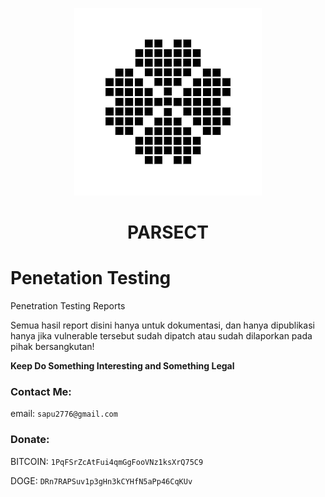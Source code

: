 <p align="center">
  <img src="https://raw.githubusercontent.com/DwiWardana/PXploit/master/parsect-logo/2019-07.v1-parsect-logo-black-mini.png"/>
</p>
<h1 align="center">
  PARSECT
</h1>

# Penetation Testing
Penetration Testing Reports

Semua hasil report disini hanya untuk dokumentasi, dan hanya dipublikasi hanya jika vulnerable tersebut sudah dipatch atau sudah dilaporkan pada pihak bersangkutan!

<b>Keep Do Something Interesting and Something Legal</b>

### Contact Me:
email: `sapu2776@gmail.com`


### Donate:
BITCOIN: `1PqFSrZcAtFui4qmGgFooVNz1ksXrQ75C9`

DOGE: `DRn7RAPSuv1p3gHn3kCYHfN5aPp46CqKUv`
